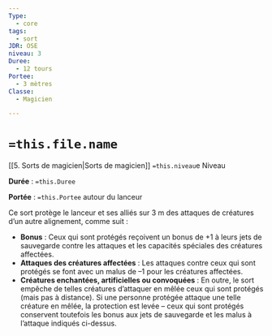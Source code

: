 ```yaml
---
Type:
  - core
tags:
  - sort
JDR: OSE
niveau: 3
Duree:
  - 12 tours
Portee:
  - 3 mètres
Classe:
  - Magicien

---
```

# `=this.file.name`  

[[5. Sorts de magicien|Sorts de magicien]] `=this.niveau`e Niveau

**Durée** : `=this.Duree` 

**Portée** : `=this.Portee` autour du lanceur

Ce sort protège le lanceur et ses alliés sur 3 m des attaques de créatures d’un autre alignement, comme suit :

- **Bonus** : Ceux qui sont protégés reçoivent un bonus de +1 à leurs jets de sauvegarde contre les attaques et les capacités spéciales des créatures affectées.
- **Attaques des créatures affectées** : Les attaques contre ceux qui sont protégés se font avec un malus de –1 pour les créatures affectées.
- **Créatures enchantées, artificielles ou convoquées** : En outre, le sort empêche de telles créatures d’attaquer en mêlée ceux qui sont protégés (mais pas à distance). Si une personne protégée attaque une telle créature en mêlée, la protection est levée – ceux qui sont protégés conservent toutefois les bonus aux jets de sauvegarde et les malus à l’attaque indiqués ci-dessus.